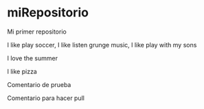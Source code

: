# miRepositorio

Mi primer repositorio

I like play soccer, I like listen grunge music, I like play with my sons

I love the summer

I like pizza

Comentario de prueba

Comentario para hacer pull
